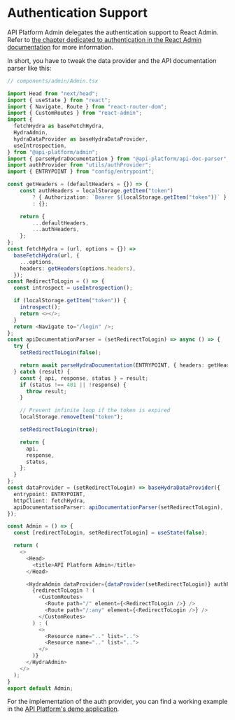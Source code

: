 # Authentication Support

API Platform Admin delegates the authentication support to React Admin.
Refer to [the chapter dedicated to authentication in the React Admin documentation](https://marmelab.com/react-admin/Authentication.html)
for more information.

In short, you have to tweak the data provider and the API documentation parser like this:

```typescript
// components/admin/Admin.tsx

import Head from "next/head";
import { useState } from "react";
import { Navigate, Route } from "react-router-dom";
import { CustomRoutes } from "react-admin";
import {
  fetchHydra as baseFetchHydra,
  HydraAdmin,
  hydraDataProvider as baseHydraDataProvider,
  useIntrospection,
} from "@api-platform/admin";
import { parseHydraDocumentation } from "@api-platform/api-doc-parser";
import authProvider from "utils/authProvider";
import { ENTRYPOINT } from "config/entrypoint";

const getHeaders = (defaultHeaders = {}) => {
    const authHeaders = localStorage.getItem("token")
        ? { Authorization: `Bearer ${localStorage.getItem("token")}` }
        : {};

    return {
        ...defaultHeaders,
        ...authHeaders,
    };
};
const fetchHydra = (url, options = {}) =>
  baseFetchHydra(url, {
    ...options,
    headers: getHeaders(options.headers),
  });
const RedirectToLogin = () => {
  const introspect = useIntrospection();

  if (localStorage.getItem("token")) {
    introspect();
    return <></>;
  }
  return <Navigate to="/login" />;
};
const apiDocumentationParser = (setRedirectToLogin) => async () => {
  try {
    setRedirectToLogin(false);

    return await parseHydraDocumentation(ENTRYPOINT, { headers: getHeaders });
  } catch (result) {
    const { api, response, status } = result;
    if (status !== 401 || !response) {
      throw result;
    }

    // Prevent infinite loop if the token is expired
    localStorage.removeItem("token");

    setRedirectToLogin(true);

    return {
      api,
      response,
      status,
    };
  }
};
const dataProvider = (setRedirectToLogin) => baseHydraDataProvider({
  entrypoint: ENTRYPOINT,
  httpClient: fetchHydra,
  apiDocumentationParser: apiDocumentationParser(setRedirectToLogin),
});

const Admin = () => {
  const [redirectToLogin, setRedirectToLogin] = useState(false);

  return (
    <>
      <Head>
        <title>API Platform Admin</title>
      </Head>

      <HydraAdmin dataProvider={dataProvider(setRedirectToLogin)} authProvider={authProvider} entrypoint={window.origin}>
        {redirectToLogin ? (
          <CustomRoutes>
            <Route path="/" element={<RedirectToLogin />} />
            <Route path="/:any" element={<RedirectToLogin />} />
          </CustomRoutes>
        ) : (
          <>
            <Resource name=".." list="..">
            <Resource name=".." list="..">
          </>
        )}
      </HydraAdmin>
    </>
  );
}
export default Admin;
```

For the implementation of the auth provider, you can find a working example in the [API Platform's demo application](https://github.com/api-platform/demo/blob/main/pwa/utils/authProvider.tsx).
